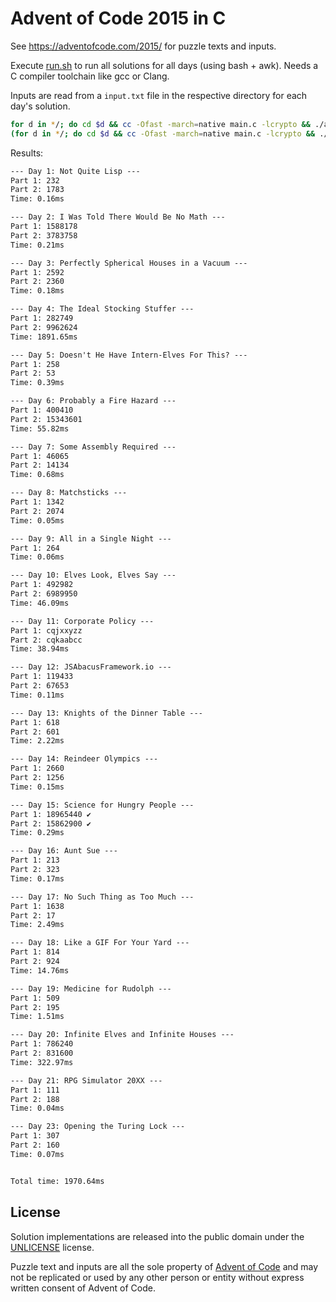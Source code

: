 # Advent of Code 2015 in C

See https://adventofcode.com/2015/ for puzzle texts and inputs.

Execute [run.sh](run.sh) to run all solutions for all days (using bash + awk). 
Needs a C compiler toolchain like gcc or Clang.

Inputs are read from a `input.txt` file in the respective directory for each day's solution.

```bash
for d in */; do cd $d && cc -Ofast -march=native main.c -lcrypto && ./a.out && echo "" && cd ..; done
(for d in */; do cd $d && cc -Ofast -march=native main.c -lcrypto && ./a.out && cd ..; done) | awk 'BEGIN {sum=0.0} NR%4==0 { gsub(/ms$/,"", $2); sum += $2; } END { printf "Total time: %.2fms\n", sum }'
```

Results:

```txt 
--- Day 1: Not Quite Lisp ---
Part 1: 232
Part 2: 1783
Time: 0.16ms

--- Day 2: I Was Told There Would Be No Math ---
Part 1: 1588178
Part 2: 3783758
Time: 0.21ms

--- Day 3: Perfectly Spherical Houses in a Vacuum ---
Part 1: 2592
Part 2: 2360
Time: 0.18ms

--- Day 4: The Ideal Stocking Stuffer ---
Part 1: 282749
Part 2: 9962624
Time: 1891.65ms

--- Day 5: Doesn't He Have Intern-Elves For This? ---
Part 1: 258
Part 2: 53
Time: 0.39ms

--- Day 6: Probably a Fire Hazard ---
Part 1: 400410
Part 2: 15343601
Time: 55.82ms

--- Day 7: Some Assembly Required ---
Part 1: 46065
Part 2: 14134
Time: 0.68ms

--- Day 8: Matchsticks ---
Part 1: 1342
Part 2: 2074
Time: 0.05ms

--- Day 9: All in a Single Night ---
Part 1: 264
Time: 0.06ms

--- Day 10: Elves Look, Elves Say ---
Part 1: 492982
Part 2: 6989950
Time: 46.09ms

--- Day 11: Corporate Policy ---
Part 1: cqjxxyzz
Part 2: cqkaabcc
Time: 38.94ms

--- Day 12: JSAbacusFramework.io ---
Part 1: 119433
Part 2: 67653
Time: 0.11ms

--- Day 13: Knights of the Dinner Table ---
Part 1: 618
Part 2: 601
Time: 2.22ms

--- Day 14: Reindeer Olympics ---
Part 1: 2660
Part 2: 1256
Time: 0.15ms

--- Day 15: Science for Hungry People ---
Part 1: 18965440 ✔
Part 2: 15862900 ✔
Time: 0.29ms

--- Day 16: Aunt Sue ---
Part 1: 213
Part 2: 323
Time: 0.17ms

--- Day 17: No Such Thing as Too Much ---
Part 1: 1638
Part 2: 17
Time: 2.49ms

--- Day 18: Like a GIF For Your Yard ---
Part 1: 814
Part 2: 924
Time: 14.76ms

--- Day 19: Medicine for Rudolph ---
Part 1: 509
Part 2: 195
Time: 1.51ms

--- Day 20: Infinite Elves and Infinite Houses ---
Part 1: 786240
Part 2: 831600
Time: 322.97ms

--- Day 21: RPG Simulator 20XX ---
Part 1: 111
Part 2: 188
Time: 0.04ms

--- Day 23: Opening the Turing Lock ---
Part 1: 307
Part 2: 160
Time: 0.07ms


Total time: 1970.64ms
```

## License

Solution implementations are released into the public domain under the [UNLICENSE](/UNLICENSE) license.

Puzzle text and inputs are all the sole property of [Advent of Code](https://adventofcode.com/) and may not be replicated or used by any other person or entity without express written consent of Advent of Code.